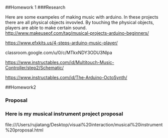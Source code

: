 ##Homework 1 
###Research

Here are some exampeles of making music with arduino. In these projects there are all physical objects invovled. By touching the physical objects, players are able to make certain sound.
http://www.makeuseof.com/tag/musical-projects-arduino-beginners/

https://www.efxkits.us/4-steps-arduino-music-player/

classroom.google.com/u/0/c/MTkxNDY3ODU3Nlpa

https://www.instructables.com/id/Multitouch-Music-Controller/step2/Schematic/

https://www.instructables.com/id/The-Arduino-OctoSynth/


##Homework2
### Proposal 
### Here is my musical instrument project proposal
file:///Users/rujiatang/Desktop/visual%20interaction/musical%20instrument%20proposal.html
